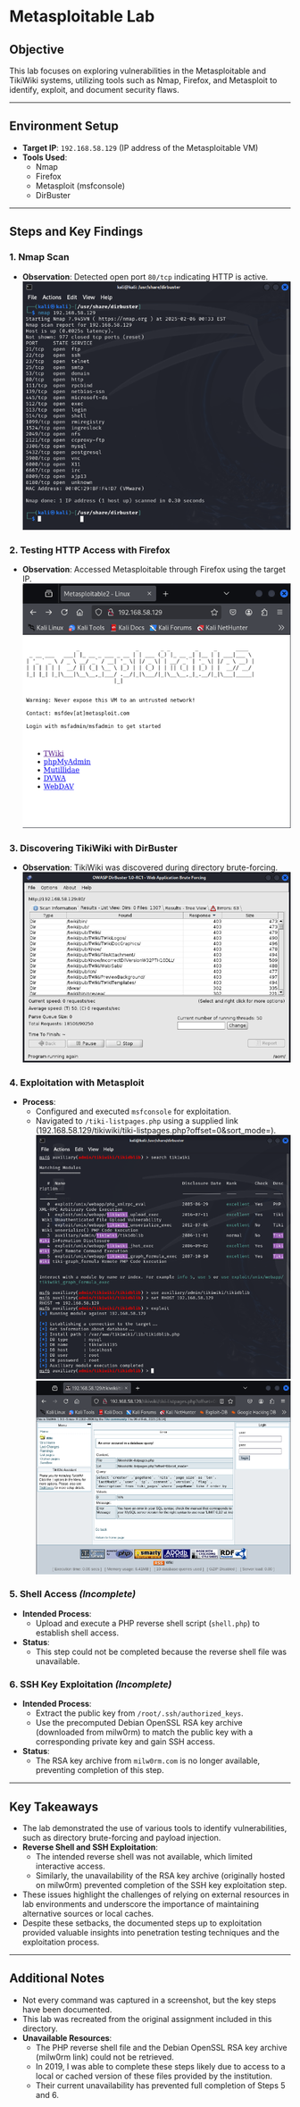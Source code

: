 # Metasploitable Lab

## Objective

This lab focuses on exploring vulnerabilities in the Metasploitable and TikiWiki systems, utilizing tools such as Nmap, Firefox, and Metasploit to identify, exploit, and document security flaws.

---

## Environment Setup

- **Target IP**: `192.168.58.129` (IP address of the Metasploitable VM)
- **Tools Used**:
  - Nmap
  - Firefox
  - Metasploit (msfconsole)
  - DirBuster

---

## Steps and Key Findings

### 1. Nmap Scan
- **Observation**: Detected open port `80/tcp` indicating HTTP is active.
  ![Nmap Scan](images/nmap-scan.png)

### 2. Testing HTTP Access with Firefox
- **Observation**: Accessed Metasploitable through Firefox using the target IP.
  ![Metasploitable in Firefox](images/firefox-access.png)

### 3. Discovering TikiWiki with DirBuster
- **Observation**: TikiWiki was discovered during directory brute-forcing.
  ![DirBuster](images/dirbuster.png)

### 4. Exploitation with Metasploit
- **Process**: 
  - Configured and executed `msfconsole` for exploitation.
  - Navigated to `/tiki-listpages.php` using a supplied link (192.168.58.129/tikiwiki/tiki-listpages.php?offset=0&sort_mode=).
  ![Metasploit Exploit](images/msfconsole-exploit.png)
  ![Supplied Link](images/supplied-link.png)

### 5. Shell Access *(Incomplete)*
- **Intended Process**:
  - Upload and execute a PHP reverse shell script (`shell.php`) to establish shell access.
- **Status**:  
  - This step could not be completed because the reverse shell file was unavailable.

### 6. SSH Key Exploitation *(Incomplete)*
- **Intended Process**:
  - Extract the public key from `/root/.ssh/authorized_keys`.
  - Use the precomputed Debian OpenSSL RSA key archive (downloaded from milw0rm) to match the public key with a corresponding private key and gain SSH access.
- **Status**:
  - The RSA key archive from `milw0rm.com` is no longer available, preventing completion of this step.

---

## Key Takeaways

- The lab demonstrated the use of various tools to identify vulnerabilities, such as directory brute-forcing and payload injection.
- **Reverse Shell and SSH Exploitation**:  
  - The intended reverse shell was not available, which limited interactive access.
  - Similarly, the unavailability of the RSA key archive (originally hosted on milw0rm) prevented completion of the SSH key exploitation step.
- These issues highlight the challenges of relying on external resources in lab environments and underscore the importance of maintaining alternative sources or local caches.
- Despite these setbacks, the documented steps up to exploitation provided valuable insights into penetration testing techniques and the exploitation process.

---

## Additional Notes

- Not every command was captured in a screenshot, but the key steps have been documented.
- This lab was recreated from the original assignment included in this directory.
- **Unavailable Resources**:
  - The PHP reverse shell file and the Debian OpenSSL RSA key archive (milw0rm link) could not be retrieved.
  - In 2019, I was able to complete these steps likely due to access to a local or cached version of these files provided by the institution.
  - Their current unavailability has prevented full completion of Steps 5 and 6.
